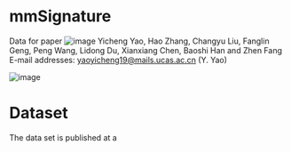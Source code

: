 # mmSignature
Data for paper ![image](https://user-images.githubusercontent.com/62369609/205653803-dad6e942-3498-4c4c-b7c1-f0eec7c577dd.png)
Yicheng Yao, Hao Zhang, Changyu Liu, Fanglin Geng, Peng Wang, Lidong Du, Xianxiang Chen, Baoshi Han and Zhen Fang
E-mail addresses: yaoyicheng19@mails.ucas.ac.cn (Y. Yao)

![image](https://user-images.githubusercontent.com/62369609/205653585-b399fbe9-908b-4b0a-94ef-da85eb2b976e.png)


# Dataset
The data set is published at  a
